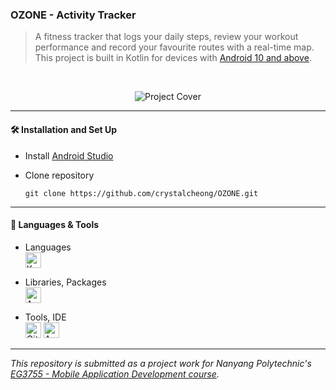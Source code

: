 ### OZONE - Activity Tracker

> A fitness tracker that logs your daily steps, review your workout performance and record your favourite routes with a real-time map.
> This project is built in Kotlin for devices with [Android 10 and above](https://www.android.com/android-10/).

<br/>

<p align="center">
  <img src="https://user-images.githubusercontent.com/65748007/187030355-49ce7357-da3d-4493-b1b3-fa7f92cccafb.png" alt="Project Cover"/>
</p>

---

#### 🛠️ Installation and Set Up

  - Install [Android Studio](https://developer.android.com/studio/install)
  
  - Clone repository
    ```
    git clone https://github.com/crystalcheong/OZONE.git
    ```

---
####  🧰 Languages & Tools
- Languages <br/>
  <img alt="Kotlin" src="https://img.shields.io/badge/Kotlin-0095D5?&style=for-the-badge&logo=kotlin&logoColor=white" height="25"/>

- Libraries, Packages <br/>
  <img alt="Android SDK" src="https://img.shields.io/badge/Android-3DDC84?style=for-the-badge&logo=android&logoColor=white" height="25"/>

- Tools, IDE <br/>
  <img alt="Github" src="https://img.shields.io/badge/GitHub-100000?style=for-the-badge&logo=github&logoColor=white" height="25"/>
  <img alt="Android Studio" src="https://img.shields.io/badge/Android_Studio-3DDC84?style=for-the-badge&logo=android-studio&logoColor=white" height="25"/>

---

*This repository is submitted as a project work for Nanyang Polytechnic's [EG3755 - Mobile Application Development course](https://www.nyp.edu.sg/content/dam/nyp/schools-course/seg/full-time-courses/diploma-in-multimedia-and-infocomm-technology/seg-dmit-synopsis.pdf).*
